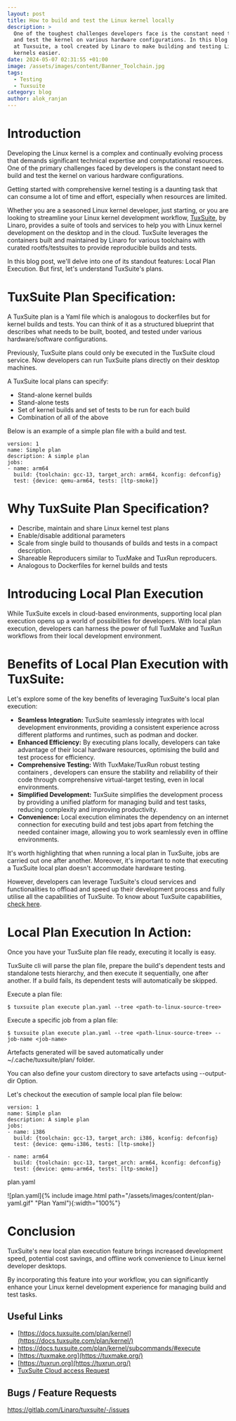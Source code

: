 ```yaml
---
layout: post
title: How to build and test the Linux kernel locally
description: >
  One of the toughest challenges developers face is the constant need to build
  and test the kernel on various hardware configurations. In this blog we look
  at Tuxsuite, a tool created by Linaro to make building and testing Linux
  kernels easier. 
date: 2024-05-07 02:31:55 +01:00
image: /assets/images/content/Banner_Toolchain.jpg
tags:
  - Testing
  - Tuxsuite
category: blog
author: alok_ranjan
---
```

# Introduction

Developing the Linux kernel is a complex and continually evolving process that demands significant technical expertise and computational resources. One of the primary challenges faced by developers is the constant need to build and test the kernel on various hardware configurations. 

Getting started with comprehensive kernel testing is a daunting task that can consume  a lot of time and effort, especially when resources are limited.

Whether you are a seasoned Linux kernel developer, just starting, or you are looking to streamline your Linux kernel development workflow, [TuxSuite](https://tuxsuite.com/), by Linaro, provides a suite of tools and services to help you with Linux kernel development on the desktop and in the cloud. TuxSuite leverages the containers built and maintained by Linaro for various toolchains with curated rootfs/testsuites to provide reproducible builds and tests.

In this blog post, we'll delve into one of its standout features: Local Plan Execution. But first, let's understand TuxSuite's plans.

# TuxSuite Plan Specification:

A TuxSuite plan is a Yaml file which is analogous to dockerfiles but for kernel builds and tests. You can think of it as a structured blueprint that describes  what needs to be built, booted, and tested under various hardware/software configurations. 

Previously, TuxSuite plans could only be executed in the TuxSuite cloud service. Now  developers can  run TuxSuite plans directly on their desktop machines.

A TuxSuite local plans can specify:

* Stand-alone kernel builds
* Stand-alone tests
* Set of kernel builds and set of tests to be run for each build
* Combination of all of the above

Below is an example of a simple plan file with a build and test.

```
version: 1
name: Simple plan
description: A simple plan
jobs:
- name: arm64
  build: {toolchain: gcc-13, target_arch: arm64, kconfig: defconfig}
  test: {device: qemu-arm64, tests: [ltp-smoke]}
```

# Why TuxSuite Plan Specification?

* Describe, maintain and share Linux kernel test plans
* Enable/disable additional parameters
* Scale from single build to thousands of builds and tests in a compact description.
* Shareable Reproducers similar to TuxMake and TuxRun reproducers.
* Analogous to Dockerfiles for kernel builds and tests

# Introducing Local Plan Execution

While TuxSuite excels in cloud-based environments, supporting  local plan execution opens up a world of possibilities for developers. With local plan execution, developers can harness the power of full TuxMake and TuxRun workflows  from their local development environment. 

# Benefits of Local Plan Execution with TuxSuite:

Let's explore some of the key benefits of leveraging TuxSuite's local plan execution:

* **Seamless Integration:** TuxSuite seamlessly integrates with local development environments, providing a consistent experience across different platforms and runtimes, such as podman and docker.
* **Enhanced Efficiency:** By executing plans locally, developers can take advantage of their local hardware resources, optimising the build and test process for efficiency.
* **Comprehensive Testing:** With TuxMake/TuxRun robust testing containers , developers can ensure the stability and reliability of their code through comprehensive virtual-target testing, even in local environments.
* **Simplified Development:** TuxSuite simplifies the development process by providing a unified platform for managing build and test tasks, reducing complexity and improving productivity.
* **Convenience:** Local execution eliminates the dependency on an internet connection for executing build and test jobs apart from fetching the needed container image, allowing you to work seamlessly even in offline environments.

It's worth highlighting that when running a local plan in TuxSuite, jobs are carried out one after another. Moreover, it's important to note that executing a TuxSuite local plan doesn't accommodate hardware testing.

However, developers can leverage TuxSuite's cloud services and functionalities to offload and speed up their development process and fully utilise all the capabilities of TuxSuite. To know about TuxSuite capabilities, [check here](https://learn.tuxsuite.com/features/).

# Local Plan Execution In Action:

Once you have your TuxSuite plan file ready, executing it locally is easy.

TuxSuite cli will parse the plan file, prepare the build's dependent tests and standalone tests hierarchy, and then execute it sequentially, one after another. If a build fails, its dependent tests will automatically be skipped. 

Execute a plan file:

`$ tuxsuite plan execute plan.yaml --tree <path-to-linux-source-tree>`

Execute a specific job from a  plan file:

`$ tuxsuite plan execute plan.yaml --tree <path-linux-source-tree> --job-name <job-name>`

Artefacts generated will be saved automatically under  ~/.cache/tuxsuite/plan/ folder.

You can also define your custom directory to save artefacts using --output-dir 
Option.

Let's checkout the execution of sample local plan file below:

```
version: 1
name: Simple plan
description: A simple plan
jobs:
- name: i386
  build: {toolchain: gcc-13, target_arch: i386, kconfig: defconfig}
  test: {device: qemu-i386, tests: [ltp-smoke]}

- name: arm64
  build: {toolchain: gcc-13, target_arch: arm64, kconfig: defconfig}
  test: {device: qemu-arm64, tests: [ltp-smoke]}
```

plan.yaml

![plan.yaml]{% include image.html path="/assets/images/content/plan-yaml.gif" "Plan Yaml"){:width="100%"}

# Conclusion

TuxSuite's new local plan execution feature brings increased development speed, potential cost savings, and offline work convenience to Linux kernel developer desktops. 

By incorporating this feature into your workflow, you can significantly enhance your Linux kernel development experience for managing build and test tasks.

## Useful Links

* [https://docs.tuxsuite.com/plan/kernel](https://docs.tuxsuite.com/plan/kernel/)
* <https://docs.tuxsuite.com/plan/kernel/subcommands/#execute>
* [https://tuxmake.org](https://tuxmake.org/)
* [https://tuxrun.org](https://tuxrun.org/)
* [TuxSuite Cloud access Request](https://docs.google.com/forms/d/e/1FAIpQLSdbYpVhYphuqD25nkZzx8vYlkLGib63Q9vADBd9-10iUNkHjQ/viewform)

## Bugs / Feature Requests

<https://gitlab.com/Linaro/tuxsuite/-/issues>